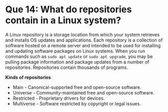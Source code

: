 # Que 14: What do repositories contain in a Linux system?

A Linux repository is a storage location from which your system retrieves and installs OS updates and applications. Each repository is a collection of software hosted on a remote server and intended to be used for installing and updating software packages on Linux systems. When you run commands such as `sudo apt update` or `sudo apt upgrade`, you may be pulling package information and package updates from a number of repositories. Repositories contain thousands of programs.

**Kinds of repositories**

* Main - Canonical-supported free and open-source software.
* Universe - Community-maintained free and open-source software.
* Restricted - Proprietary drivers for devices.
* Multiverse - Software restricted by copyright or legal issues.
